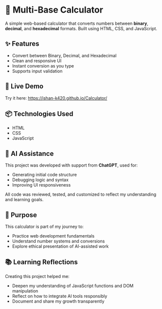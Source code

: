 # 🧮 Multi-Base Calculator

A simple web-based calculator that converts numbers between **binary**, **decimal**, and **hexadecimal** formats. Built using HTML, CSS, and JavaScript.

## ✨ Features

- Convert between Binary, Decimal, and Hexadecimal
- Clean and responsive UI
- Instant conversion as you type
- Supports input validation

## 🚀 Live Demo

Try it here: https://ishan-k420.github.io/Calculator/

## 📦 Technologies Used

- HTML
- CSS
- JavaScript

## 🤖 AI Assistance

This project was developed with support from **ChatGPT**, used for:
- Generating initial code structure
- Debugging logic and syntax
- Improving UI responsiveness

All code was reviewed, tested, and customized to reflect my understanding and learning goals.

## 🎯 Purpose

This calculator is part of my journey to:
- Practice web development fundamentals
- Understand number systems and conversions
- Explore ethical presentation of AI-assisted work

## 📚 Learning Reflections

Creating this project helped me:
- Deepen my understanding of JavaScript functions and DOM manipulation
- Reflect on how to integrate AI tools responsibly
- Document and share my growth transparently
